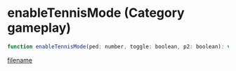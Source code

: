 # enableTennisMode (Category gameplay)

```js
function enableTennisMode(ped: number, toggle: boolean, p2: boolean): void
```

[filename](enableTennisMode_m.md ':include')